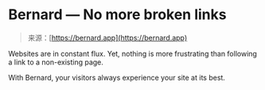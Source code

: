<!--yml
category: 未分类
date: 2024-05-27 15:04:57
-->

# Bernard — No more broken links

> 来源：[https://bernard.app](https://bernard.app)

Websites are in constant flux. Yet, nothing is more frustrating than following a link to a non-existing page.

With Bernard, your visitors always experience your site at its best.